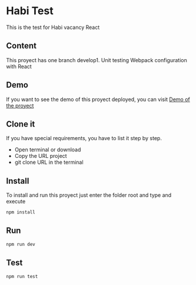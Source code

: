 # Habi Test

This is the test for Habi vacancy React

## Content
This proyect has one branch develop1.
Unit testing
Webpack configuration with React

## Demo
If you want to see the demo of this proyect deployed, you can visit [Demo of the proyect](https://anabelisa.co/tips-para-hacer-un-buen-readme-md/)

## Clone it
If you have special requirements, you have to list it step by step.
* Open terminal or download 
* Copy the URL project
* git clone URL in the terminal

## Install 
To install and run this proyect just enter the folder root and type and execute

```bash
npm install
```

## Run

```bash
npm run dev
```

## Test

```bash
npm run test
```